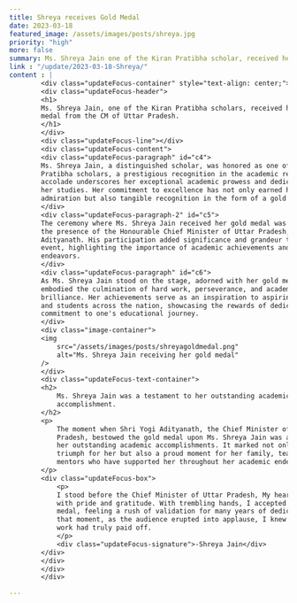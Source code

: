 ```yaml
---
title: Shreya receives Gold Medal
date: 2023-03-18
featured_image: /assets/images/posts/shreya.jpg
priority: "high"
more: false
summary: Ms. Shreya Jain one of the Kiran Pratibha scholar, received her gold medal from Honourable Chief Minister of Uttar Pradesh, Shri Yogi Aadityanath. 
link : "/update/2023-03-18-Shreya/"
content : |
        <div class="updateFocus-container" style="text-align: center;">
        <div class="updateFocus-header">
        <h1>
        Ms. Shreya Jain, one of the Kiran Pratibha scholars, received her gold
        medal from the CM of Uttar Pradesh.
        </h1>
        </div>
        <div class="updateFocus-line"></div>
        <div class="updateFocus-content">
        <div class="updateFocus-paragraph" id="c4">
        Ms. Shreya Jain, a distinguished scholar, was honored as one of the Kiran
        Pratibha scholars, a prestigious recognition in the academic realm. This
        accolade underscores her exceptional academic prowess and dedication to
        her studies. Her commitment to excellence has not only earned her
        admiration but also tangible recognition in the form of a gold medal.
        </div>
        <div class="updateFocus-paragraph-2" id="c5">
        The ceremony where Ms. Shreya Jain received her gold medal was graced by
        the presence of the Honourable Chief Minister of Uttar Pradesh, Shri Yogi
        Adityanath. His participation added significance and grandeur to the
        event, highlighting the importance of academic achievements and scholarly
        endeavors.
        </div>
        <div class="updateFocus-paragraph" id="c6">
        As Ms. Shreya Jain stood on the stage, adorned with her gold medal, she
        embodied the culmination of hard work, perseverance, and academic
        brilliance. Her achievements serve as an inspiration to aspiring scholars
        and students across the nation, showcasing the rewards of dedication and
        commitment to one's educational journey.
        </div>
        <div class="image-container">
        <img
            src="/assets/images/posts/shreyagoldmedal.png"
            alt="Ms. Shreya Jain receiving her gold medal"
        />
        </div>
        <div class="updateFocus-text-container">
        <h2>
            Ms. Shreya Jain was a testament to her outstanding academic
            accomplishment.
        </h2>
        <p>
            The moment when Shri Yogi Adityanath, the Chief Minister of Uttar
            Pradesh, bestowed the gold medal upon Ms. Shreya Jain was a testament to
            her outstanding academic accomplishments. It marked not only a personal
            triumph for her but also a proud moment for her family, teachers, and
            mentors who have supported her throughout her academic endeavors.
        </p>
        <div class="updateFocus-box">
            <p>
            I stood before the Chief Minister of Uttar Pradesh, My heart swelled
            with pride and gratitude. With trembling hands, I accepted the gold
            medal, feeling a rush of validation for many years of dedication. In
            that moment, as the audience erupted into applause, I knew my hard
            work had truly paid off.
            </p>
            <div class="updateFocus-signature">-Shreya Jain</div>
        </div>
        </div>
        </div>
        </div>

---
```

